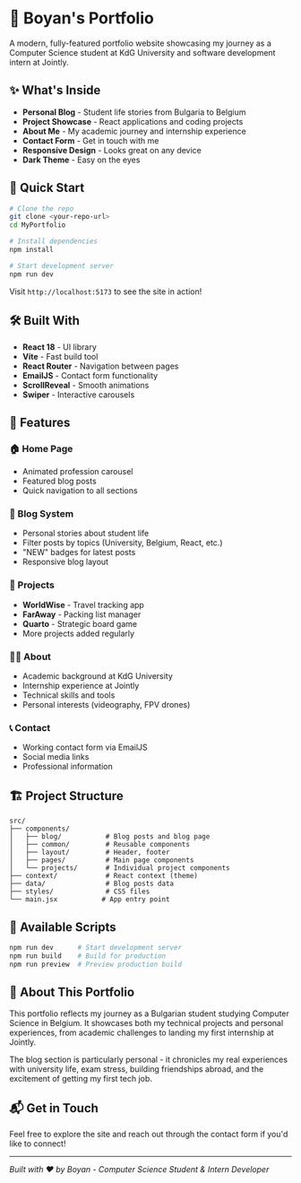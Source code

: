 # 🌟 Boyan's Portfolio

A modern, fully-featured portfolio website showcasing my journey as a Computer Science student at KdG University and software development intern at Jointly.

## ✨ What's Inside

- **Personal Blog** - Student life stories from Bulgaria to Belgium
- **Project Showcase** - React applications and coding projects  
- **About Me** - My academic journey and internship experience
- **Contact Form** - Get in touch with me
- **Responsive Design** - Looks great on any device
- **Dark Theme** - Easy on the eyes

## 🚀 Quick Start

```bash
# Clone the repo
git clone <your-repo-url>
cd MyPortfolio

# Install dependencies
npm install

# Start development server
npm run dev
```

Visit `http://localhost:5173` to see the site in action!

## 🛠️ Built With

- **React 18** - UI library
- **Vite** - Fast build tool
- **React Router** - Navigation between pages
- **EmailJS** - Contact form functionality
- **ScrollReveal** - Smooth animations
- **Swiper** - Interactive carousels

## 📱 Features

### 🏠 Home Page
- Animated profession carousel
- Featured blog posts
- Quick navigation to all sections

### 📝 Blog System
- Personal stories about student life
- Filter posts by topics (University, Belgium, React, etc.)
- "NEW" badges for latest posts
- Responsive blog layout

### 💼 Projects
- **WorldWise** - Travel tracking app
- **FarAway** - Packing list manager  
- **Quarto** - Strategic board game
- More projects added regularly

### 👨‍💻 About
- Academic background at KdG University
- Internship experience at Jointly
- Technical skills and tools
- Personal interests (videography, FPV drones)

### 📞 Contact
- Working contact form via EmailJS
- Social media links
- Professional information

## 🏗️ Project Structure

```
src/
├── components/
│   ├── blog/           # Blog posts and blog page
│   ├── common/         # Reusable components
│   ├── layout/         # Header, footer
│   ├── pages/          # Main page components
│   └── projects/       # Individual project components
├── context/            # React context (theme)
├── data/               # Blog posts data
├── styles/             # CSS files
└── main.jsx           # App entry point
```

## 🔧 Available Scripts

```bash
npm run dev      # Start development server
npm run build    # Build for production
npm run preview  # Preview production build
```

## 🎯 About This Portfolio

This portfolio reflects my journey as a Bulgarian student studying Computer Science in Belgium. It showcases both my technical projects and personal experiences, from academic challenges to landing my first internship at Jointly.

The blog section is particularly personal - it chronicles my real experiences with university life, exam stress, building friendships abroad, and the excitement of getting my first tech job.

## 📬 Get in Touch

Feel free to explore the site and reach out through the contact form if you'd like to connect!

---

*Built with ❤️ by Boyan - Computer Science Student & Intern Developer*